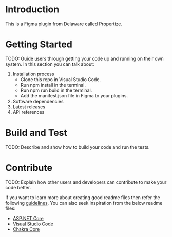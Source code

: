 # Introduction

This is a Figma plugin from Delaware called Propertize.

# Getting Started

TODO: Guide users through getting your code up and running on their own system. In this section you can talk about:

1. Installation process
   - Clone this repo in Visual Studio Code.
   - Run npm install in the terminal.
   - Run npm run build in the terminal.
   - Add the manifest.json file in Figma to your plugins.
2. Software dependencies
3. Latest releases
4. API references

# Build and Test

TODO: Describe and show how to build your code and run the tests.

# Contribute

TODO: Explain how other users and developers can contribute to make your code better.

If you want to learn more about creating good readme files then refer the following [guidelines](https://docs.microsoft.com/en-us/azure/devops/repos/git/create-a-readme?view=azure-devops). You can also seek inspiration from the below readme files:

- [ASP.NET Core](https://github.com/aspnet/Home)
- [Visual Studio Code](https://github.com/Microsoft/vscode)
- [Chakra Core](https://github.com/Microsoft/ChakraCore)

